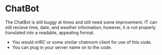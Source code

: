 # ChatBot

The ChatBot is still buggy at times and still need some improvement. IT can still recieve time, date, and weather information; however, it is not properly translated into a readable, appealing format.

* You would mIRC or some similar chatroom client for use of this code. 
* You can plug in your server name on to the code. 
